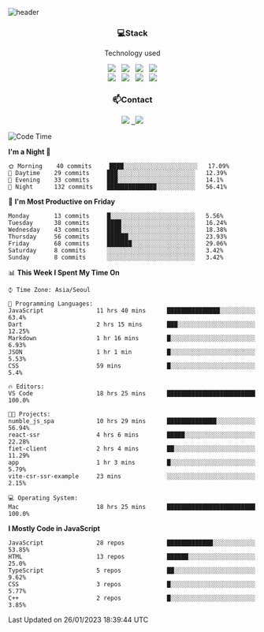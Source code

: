 ![header](https://capsule-render.vercel.app/api?type=waving&color=gradient&height=200&text=Che-ri&fontAlign=70&fontAlignY=40&animation=twinkling)

<h3 align="center">💻Stack</h3>
<p align="center">Technology used</p>
<div align="center"><img src="https://img.shields.io/badge/HTML5-e74c3c?style=flat-square&logo=HTML5&logoColor=white"></img> &nbsp <img src="https://img.shields.io/badge/CSS3-0A84FF?style=flat-square&logo=CSS3&logoColor=white"></img> &nbsp <img src="https://img.shields.io/badge/tailwind%2Dcss-06B6D4?style=flat-square&logo=tailwindcss&logoColor=white"/></a> &nbsp <img src="https://img.shields.io/badge/styled%2Dcomponents-DB7093?style=flat-square&logo=styled%2Dcomponents&logoColor=white"/></a>
<br><img src="https://img.shields.io/badge/JavaScript-FFCD11?style=flat-square&logo=JavaScript&logoColor=white"></img> &nbsp <img src="https://img.shields.io/badge/React-00BCF6?style=flat-square&logo=React&logoColor=white"></img> &nbsp <img src="https://img.shields.io/badge/Redux-764ABC?style=flat-square&logo=Redux&logoColor=white"/> &nbsp <img src="https://img.shields.io/badge/Zustand-582D3E?style=flat-square&logo=Zustand&logoColor=white"/></a></div> 

<h3 align="center">📫Contact</h3>
<div align="center"><a href="https://cheri.tistory.com/"><img src="https://img.shields.io/badge/Cheri-AD29B6?style=flat-square&logo=Tidal&logoColor=white"/></a> <a href="rnjs1135@gmail.com"> &nbsp <img src="https://img.shields.io/badge/Gmail-EA4335?style=flat-square&logo=Gmail&logoColor=white"/></a></div>

<!--START_SECTION:waka-->
![Code Time](http://img.shields.io/badge/Code%20Time-2%2C072%20hrs%2045%20mins-blue)

**I'm a Night 🦉** 

```text
🌞 Morning    40 commits     ████░░░░░░░░░░░░░░░░░░░░░   17.09% 
🌆 Daytime    29 commits     ███░░░░░░░░░░░░░░░░░░░░░░   12.39% 
🌃 Evening    33 commits     ███░░░░░░░░░░░░░░░░░░░░░░   14.1% 
🌙 Night      132 commits    ██████████████░░░░░░░░░░░   56.41%

```
📅 **I'm Most Productive on Friday** 

```text
Monday       13 commits     █░░░░░░░░░░░░░░░░░░░░░░░░   5.56% 
Tuesday      38 commits     ████░░░░░░░░░░░░░░░░░░░░░   16.24% 
Wednesday    43 commits     ████░░░░░░░░░░░░░░░░░░░░░   18.38% 
Thursday     56 commits     ██████░░░░░░░░░░░░░░░░░░░   23.93% 
Friday       68 commits     ███████░░░░░░░░░░░░░░░░░░   29.06% 
Saturday     8 commits      ░░░░░░░░░░░░░░░░░░░░░░░░░   3.42% 
Sunday       8 commits      ░░░░░░░░░░░░░░░░░░░░░░░░░   3.42%

```


📊 **This Week I Spent My Time On** 

```text
⌚︎ Time Zone: Asia/Seoul

💬 Programming Languages: 
JavaScript               11 hrs 40 mins      ███████████████░░░░░░░░░░   63.4% 
Dart                     2 hrs 15 mins       ███░░░░░░░░░░░░░░░░░░░░░░   12.25% 
Markdown                 1 hr 16 mins        █░░░░░░░░░░░░░░░░░░░░░░░░   6.93% 
JSON                     1 hr 1 min          █░░░░░░░░░░░░░░░░░░░░░░░░   5.53% 
CSS                      59 mins             █░░░░░░░░░░░░░░░░░░░░░░░░   5.4%

🔥 Editors: 
VS Code                  18 hrs 25 mins      █████████████████████████   100.0%

🐱‍💻 Projects: 
numble_js_spa            10 hrs 29 mins      ██████████████░░░░░░░░░░░   56.94% 
react-ssr                4 hrs 6 mins        █████░░░░░░░░░░░░░░░░░░░░   22.28% 
fiet-client              2 hrs 4 mins        ██░░░░░░░░░░░░░░░░░░░░░░░   11.29% 
app                      1 hr 3 mins         █░░░░░░░░░░░░░░░░░░░░░░░░   5.79% 
vite-csr-ssr-example     23 mins             ░░░░░░░░░░░░░░░░░░░░░░░░░   2.15%

💻 Operating System: 
Mac                      18 hrs 25 mins      █████████████████████████   100.0%

```

**I Mostly Code in JavaScript** 

```text
JavaScript               28 repos            █████████████░░░░░░░░░░░░   53.85% 
HTML                     13 repos            ██████░░░░░░░░░░░░░░░░░░░   25.0% 
TypeScript               5 repos             ██░░░░░░░░░░░░░░░░░░░░░░░   9.62% 
CSS                      3 repos             █░░░░░░░░░░░░░░░░░░░░░░░░   5.77% 
C++                      2 repos             █░░░░░░░░░░░░░░░░░░░░░░░░   3.85%

```



 Last Updated on 26/01/2023 18:39:44 UTC
<!--END_SECTION:waka-->
